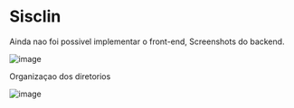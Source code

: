 # Sisclin


Ainda nao foi possivel implementar o front-end, Screenshots do backend.

![image](https://user-images.githubusercontent.com/44981931/120125094-a3f19480-c18d-11eb-87b8-face9abe8a0d.png)

Organizaçao dos diretorios

![image](https://user-images.githubusercontent.com/44981931/120125149-d69b8d00-c18d-11eb-8bf8-28c92b006ef1.png)

